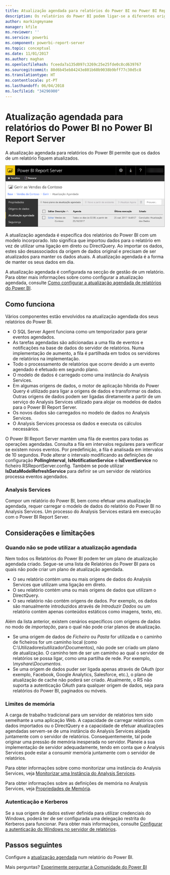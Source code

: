 ```yaml
---
title: Atualização agendada para relatórios do Power BI no Power BI Report Server
description: Os relatórios do Power BI podem ligar-se a diferentes origens de dados. Consoante a forma como os dados são utilizados, estão disponíveis diferentes origens de dados.
author: markingmyname
manager: kfile
ms.reviewer: ''
ms.service: powerbi
ms.component: powerbi-report-server
ms.topic: conceptual
ms.date: 11/01/2017
ms.author: maghan
ms.openlocfilehash: fceeda7a135d097c3269c25e25fde0c8cd639767
ms.sourcegitcommit: 80d6b45eb84243e801b60b9038b9bff77c30d5c8
ms.translationtype: HT
ms.contentlocale: pt-PT
ms.lasthandoff: 06/04/2018
ms.locfileid: "34296900"
---
```

# <a name="power-bi-report-scheduled-refresh-in-power-bi-report-server"></a>Atualização agendada para relatórios do Power BI no Power BI Report Server
A atualização agendada para relatórios do Power BI permite que os dados de um relatório fiquem atualizados.

![Atualização agendada no Power BI Report Server](media/scheduled-refresh/scheduled-refresh-success.png)

A atualização agendada é específica dos relatórios do Power BI com um modelo incorporado. Isto significa que importou dados para o relatório em vez de utilizar uma ligação em direto ou DirectQuery. Ao importar os dados, estes são desassociados da origem de dados original e precisam de ser atualizados para manter os dados atuais. A atualização agendada é a forma de manter os seus dados em dia.

A atualização agendada é configurada na secção de gestão de um relatório. Para obter mais informações sobre como configurar a atualização agendada, consulte [Como configurar a atualização agendada de relatórios do Power BI](configure-scheduled-refresh.md).

## <a name="how-this-works"></a>Como funciona
Vários componentes estão envolvidos na atualização agendada dos seus relatórios do Power BI.

* O SQL Server Agent funciona como um temporizador para gerar eventos agendados.
* As tarefas agendadas são adicionadas a uma fila de eventos e notificações na base de dados do servidor de relatórios. Numa implementação de aumento, a fila é partilhada em todos os servidores de relatórios na implementação.
* Todo o processamento de relatórios que ocorre devido a um evento agendado é efetuado em segundo plano.
* O modelo de dados é carregado como uma instância do Analysis Services.
* Em algumas origens de dados, o motor de aplicação híbrida do Power Query é utilizado para ligar a origens de dados e transformar os dados. Outras origens de dados podem ser ligadas diretamente a partir de um serviço do Analysis Services utilizado para alojar os modelos de dados para o Power BI Report Server.
* Os novos dados são carregados no modelo de dados no Analysis Services.
* O Analysis Services processa os dados e executa os cálculos necessários.

O Power BI Report Server mantém uma fila de eventos para todas as operações agendadas. Consulta a fila em intervalos regulares para verificar se existem novos eventos. Por predefinição, a fila é analisada em intervalos de 10 segundos. Pode alterar o intervalo modificando as definições de configuração **PollingInterval**, **IsNotificationService** e **IsEventService** no ficheiro RSReportServer.config. Também se pode utilizar **IsDataModelRefreshService** para definir se um servidor de relatórios processa eventos agendados.

### <a name="analysis-services"></a>Analysis Services
Compor um relatório do Power BI, bem como efetuar uma atualização agendada, requer carregar o modelo de dados do relatório do Power BI no Analysis Services. Um processo do Analysis Services estará em execução com o Power BI Report Server.

## <a name="considerations-and-limitations"></a>Considerações e limitações
### <a name="when-scheduled-refresh-cant-be-used"></a>Quando não se pode utilizar a atualização agendada
Nem todos os Relatórios do Power BI podem ter um plano de atualização agendada criado. Segue-se uma lista de Relatórios do Power BI para os quais não pode criar um plano de atualização agendada.

* O seu relatório contém uma ou mais origens de dados do Analysis Services que utilizam uma ligação em direto.
* O seu relatório contém uma ou mais origens de dados que utilizam o DirectQuery.
* O seu relatório não contém origens de dados. Por exemplo, os dados são manualmente introduzidos através de *Introduzir Dados* ou um relatório contém apenas conteúdos estáticos como imagens, texto, etc.

Além da lista anterior, existem cenários específicos com origens de dados no modo de *importação*, para o qual não pode criar planos de atualização.

* Se uma origem de dados de *Ficheiro* ou *Pasta* for utilizada e o caminho de ficheiros for um caminho local (como C:\Utilizadores\utilizador\Documentos), não pode ser criado um plano de atualização. O caminho tem de ser um caminho ao qual o servidor de relatórios se possa ligar, como uma partilha de rede. Por exemplo, *\\myshare\Documentos*.
* Se uma origem de dados puder ser ligada apenas através de OAuth (por exemplo, Facebook, Google Analytics, Salesforce, etc.), o plano de atualização de cache não poderá ser criado. Atualmente, o RS não suporta a autenticação OAuth para qualquer origem de dados, seja para relatórios do Power BI, paginados ou móveis.

### <a name="memory-limits"></a>Limites de memória
A carga de trabalho tradicional para um servidor de relatórios tem sido semelhante a uma aplicação Web. A capacidade de carregar relatórios com dados importados ou o DirectQuery e a capacidade de efetuar atualizações agendadas servem-se de uma instância do Analysis Services alojada juntamente com o servidor de relatórios. Consequentemente, tal pode originar uma pressão de memória inesperada no servidor. Planeie a sua implementação de servidor adequadamente, tendo em conta que o Analysis Services pode estar a consumir memória juntamente com o servidor de relatórios.

Para obter informações sobre como monitorizar uma instância do Analysis Services, veja [Monitorizar uma Instância do Analysis Services](https://docs.microsoft.com/sql/analysis-services/instances/monitor-an-analysis-services-instance).

Para obter informações sobre as definições de memória no Analysis Services, veja [Propriedades de Memória](https://docs.microsoft.com/sql/analysis-services/server-properties/memory-properties).

### <a name="authentication-and-kerberos"></a>Autenticação e Kerberos
Se a sua origem de dados estiver definida para utilizar credenciais do Windows, poderá ter de ser configurada uma delegação restrita do Kerberos para funcionar. Para obter mais informações, consulte [Configurar a autenticação do Windows no servidor de relatórios](https://docs.microsoft.com/sql/reporting-services/security/configure-windows-authentication-on-the-report-server).

## <a name="next-steps"></a>Passos seguintes
Configure a [atualização agendada](configure-scheduled-refresh.md) num relatório do Power BI.

Mais perguntas? [Experimente perguntar à Comunidade do Power BI](https://community.powerbi.com/)

